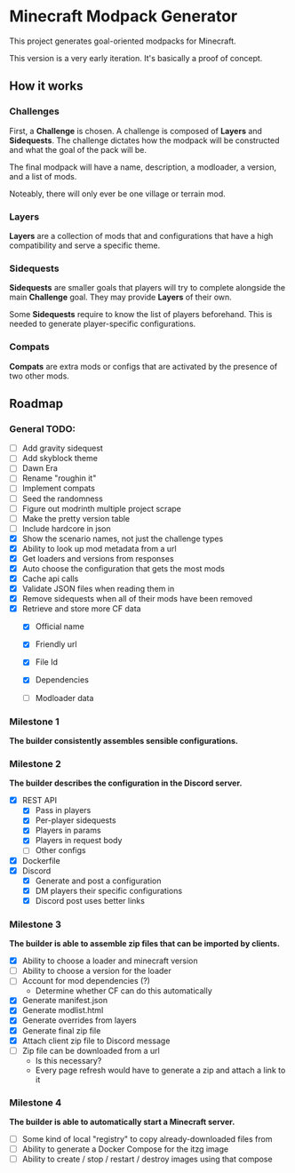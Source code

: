 # Minecraft Modpack Generator

This project generates goal-oriented modpacks for Minecraft.

This version is a very early iteration. It's basically a proof of concept.

## How it works
### Challenges
First, a **Challenge** is chosen. A challenge is composed of **Layers** and **Sidequests**.
The challenge dictates how the modpack will be constructed and what the goal of the pack will be.

The final modpack will have a name, description, a modloader, a version, and a list of mods.

Noteably, there will only ever be one village or terrain mod.

### Layers
**Layers** are a collection of mods that and configurations that have a high compatibility and serve a specific theme.

### Sidequests
**Sidequests** are smaller goals that players will try to complete alongside the main **Challenge** goal.
They may provide **Layers** of their own.

Some **Sidequests** require to know the list of players beforehand.
This is needed to generate player-specific configurations.

### Compats
**Compats** are extra mods or configs that are activated by the presence of two other mods.

## Roadmap

### General TODO:
- [ ] Add gravity sidequest
- [ ] Add skyblock theme
- [ ] Dawn Era
- [ ] Rename "roughin it"
- [ ] Implement compats
- [ ] Seed the randomness
- [ ] Figure out modrinth multiple project scrape
- [ ] Make the pretty version table
- [ ] Include hardcore in json
- [x] Show the scenario names, not just the challenge types
- [x] Ability to look up mod metadata from a url
- [x] Get loaders and versions from responses
- [x] Auto choose the configuration that gets the most mods
- [x] Cache api calls
- [x] Validate JSON files when reading them in
- [x] Remove sidequests when all of their mods have been removed
- [x] Retrieve and store more CF data
  - [x] Official name
  - [x] Friendly url
  - [x] File Id
  - [x] Dependencies
  - [ ] Modloader data


### Milestone 1
**The builder consistently assembles sensible configurations.**

### Milestone 2
**The builder describes the configuration in the Discord server.**
- [x] REST API
  - [x] Pass in players
  - [x] Per-player sidequests
  - [x] Players in params
  - [x] Players in request body
  - [ ] Other configs
- [x] Dockerfile
- [x] Discord
  - [x] Generate and post a configuration
  - [x] DM players their specific configurations
  - [x] Discord post uses better links

### Milestone 3
**The builder is able to assemble zip files that can be imported by clients.**
- [x] Ability to choose a loader and minecraft version
- [ ] Ability to choose a version for the loader
- [ ] Account for mod dependencies (?)
  - Determine whether CF can do this automatically
- [x] Generate manifest.json
- [x] Generate modlist.html
- [x] Generate overrides from layers
- [x] Generate final zip file
- [x] Attach client zip file to Discord message
- [ ] Zip file can be downloaded from a url
  - Is this necessary?
  - Every page refresh would have to generate a zip and attach a link to it

### Milestone 4
**The builder is able to automatically start a Minecraft server.**
- [ ] Some kind of local "registry" to copy already-downloaded files from
- [ ] Ability to generate a Docker Compose for the itzg image
- [ ] Ability to create / stop / restart / destroy images using that compose
